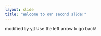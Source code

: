 ```yaml
---
layout: slide
title: "Welcome to our second slide!"
---
```

modified by yjt
Use the left arrow to go back!
